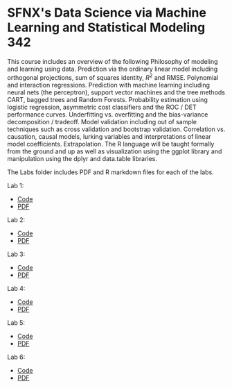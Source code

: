 # SFNX's Data Science via Machine Learning and Statistical Modeling 342

This course includes an overview of the following
Philosophy of modeling and learning using data. Prediction via the ordinary linear model including orthogonal projections, sum of squares identity, $R^2$ and RMSE. Polynomial and interaction regressions. Prediction with machine learning including neural nets (the perceptron), support vector machines and the tree methods CART, bagged trees and Random Forests. Probability estimation using logistic regression, asymmetric cost classifiers and the ROC / DET performance curves. Underfitting vs. overfitting and the bias-variance decomposition / tradeoff. Model validation including out of sample techniques such as cross validation and bootstrap validation. Correlation vs. causation, causal models, lurking variables and interpretations of linear model coefficients. Extrapolation. The R language will be taught formally from the ground and up  as well as visualization using the ggplot library and manipulation using the dplyr and data.table libraries.

The Labs folder includes PDF and R markdown files for each of the labs.

Lab 1:
- [Code](https://github.com/sfnxboy/Data-Science-via-ML-and-SM-342/blob/main/Labs/lab01AmirElTabakh.rmd)
- [PDF](https://github.com/sfnxboy/Data-Science-via-ML-and-SM-342/blob/main/Labs/lab01AmirElTabakh.pdf)

Lab 2:
- [Code](https://github.com/sfnxboy/Data-Science-via-ML-and-SM-342/blob/main/Labs/lab02AmirElTabakh.Rmd)
- [PDF](https://github.com/sfnxboy/Data-Science-via-ML-and-SM-342/blob/main/Labs/342%20Lab2.pdf)

Lab 3:
- [Code](https://github.com/sfnxboy/Data-Science-via-ML-and-SM-342/blob/main/Labs/lab03AmirElTabakh.Rmd)
- [PDF](https://github.com/sfnxboy/Data-Science-via-ML-and-SM-342/blob/main/Labs/342_Lab_3.pdf)

Lab 4:
- [Code](https://github.com/sfnxboy/Data-Science-via-ML-and-SM-342/blob/main/Labs/Lab_04_Amir%20ElTabakh.Rmd)
- [PDF](https://github.com/sfnxboy/Data-Science-via-ML-and-SM-342/blob/main/Labs/Lab_04_Amir-ElTabakh.pdf)

Lab 5:
- [Code](https://github.com/sfnxboy/Data-Science-via-ML-and-SM-342/blob/main/Labs/Lab05AmirElTabakh.Rmd)
- [PDF](https://github.com/sfnxboy/Data-Science-via-ML-and-SM-342/blob/main/Labs/Lab05AmirElTabakh.pdf)

Lab 6:
- [Code](https://github.com/sfnxboy/Data-Science-via-ML-and-SM-342/blob/main/Labs/Lab06.Rmd)
- [PDF](https://github.com/sfnxboy/Data-Science-via-ML-and-SM-342/blob/main/Labs/Lab06.pdf)

